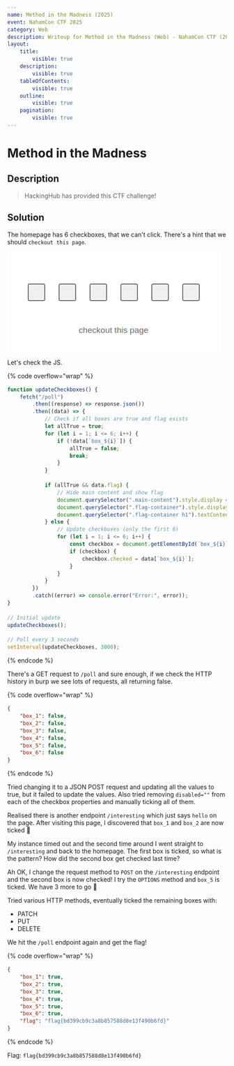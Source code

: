 ```yaml
---
name: Method in the Madness (2025)
event: NahamCon CTF 2025
category: Web
description: Writeup for Method in the Madness (Web) - NahamCon CTF (2025) 💜
layout:
    title:
        visible: true
    description:
        visible: true
    tableOfContents:
        visible: true
    outline:
        visible: true
    pagination:
        visible: true
---
```


# Method in the Madness

## Description

> HackingHub has provided this CTF challenge!

## Solution

The homepage has 6 checkboxes, that we can't click. There's a hint that we should `checkout this page`.

![](images/0.PNG)

Let's check the JS.

{% code overflow="wrap" %}

```js
function updateCheckboxes() {
    fetch("/poll")
        .then((response) => response.json())
        .then((data) => {
            // Check if all boxes are true and flag exists
            let allTrue = true;
            for (let i = 1; i <= 6; i++) {
                if (!data[`box_${i}`]) {
                    allTrue = false;
                    break;
                }
            }

            if (allTrue && data.flag) {
                // Hide main content and show flag
                document.querySelector(".main-content").style.display = "none";
                document.querySelector(".flag-container").style.display = "block";
                document.querySelector(".flag-container h1").textContent = data.flag;
            } else {
                // Update checkboxes (only the first 6)
                for (let i = 1; i <= 6; i++) {
                    const checkbox = document.getElementById(`box_${i}`);
                    if (checkbox) {
                        checkbox.checked = data[`box_${i}`];
                    }
                }
            }
        })
        .catch((error) => console.error("Error:", error));
}

// Initial update
updateCheckboxes();

// Poll every 3 seconds
setInterval(updateCheckboxes, 3000);
```

{% endcode %}

There's a GET request to `/poll` and sure enough, if we check the HTTP history in burp we see lots of requests, all returning false.

{% code overflow="wrap" %}

```json
{
    "box_1": false,
    "box_2": false,
    "box_3": false,
    "box_4": false,
    "box_5": false,
    "box_6": false
}
```

{% endcode %}

Tried changing it to a JSON POST request and updating all the values to true, but it failed to update the values. Also tried removing `disabled=""` from each of the checkbox properties and manually ticking all of them.

Realised there is another endpoint `/interesting` which just says `hello` on the page. After visiting this page, I discovered that `box_1` and `box_2` are now ticked 🤔

My instance timed out and the second time around I went straight to `/interesting` and back to the homepage. The first box is ticked, so what is the pattern? How did the second box get checked last time?

Ah OK, I change the request method to `POST` on the `/interesting` endpoint and the second box is now checked! I try the `OPTIONS` method and `box_5` is ticked. We have 3 more to go 🙏

Tried various HTTP methods, eventually ticked the remaining boxes with:

-   PATCH
-   PUT
-   DELETE

We hit the `/poll` endpoint again and get the flag!

{% code overflow="wrap" %}

```json
{
    "box_1": true,
    "box_2": true,
    "box_3": true,
    "box_4": true,
    "box_5": true,
    "box_6": true,
    "flag": "flag{bd399cb9c3a8b857588d8e13f490b6fd}"
}
```

{% endcode %}

Flag: `flag{bd399cb9c3a8b857588d8e13f490b6fd}`
